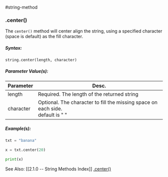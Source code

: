 #string-method 
### .center()
The `center()` method will center align the string, using a specified character (space is default) as the fill character.

##### Syntax: 
`string.center(length, character)`

##### Parameter Value(s):
| Parameter | Desc.                                                                               |
| --------- | ----------------------------------------------------------------------------------- |
| length    | Required. The length of the returned string                                         |
| character | Optional. The character to fill the missing space on each side. <br> default is " " | 

##### Example(s):
```python
txt = "banana"  
  
x = txt.center(20)  
  
print(x)
```


See Also:
[[2.1.0 -- String Methods Index]]
[.center()](https://www.w3schools.com/python/ref_string_center.asp)